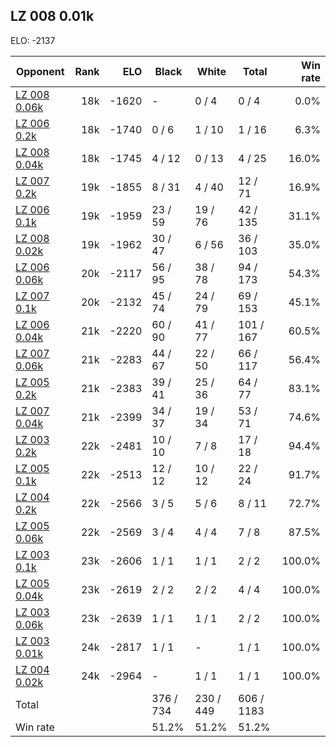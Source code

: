 ## LZ 008 0.01k ##

ELO: -2137

Opponent | Rank | ELO | Black | White | Total | Win rate
---------|-----:|----:|-------|-------|-------|-------:
[LZ 008 0.06k](LZ%20008%200.06k.md) | 18k | -1620 | - | 0 / 4 | 0 / 4 | 0.0%
[LZ 006 0.2k](LZ%20006%200.2k.md) | 18k | -1740 | 0 / 6 | 1 / 10 | 1 / 16 | 6.3%
[LZ 008 0.04k](LZ%20008%200.04k.md) | 18k | -1745 | 4 / 12 | 0 / 13 | 4 / 25 | 16.0%
[LZ 007 0.2k](LZ%20007%200.2k.md) | 19k | -1855 | 8 / 31 | 4 / 40 | 12 / 71 | 16.9%
[LZ 006 0.1k](LZ%20006%200.1k.md) | 19k | -1959 | 23 / 59 | 19 / 76 | 42 / 135 | 31.1%
[LZ 008 0.02k](LZ%20008%200.02k.md) | 19k | -1962 | 30 / 47 | 6 / 56 | 36 / 103 | 35.0%
[LZ 006 0.06k](LZ%20006%200.06k.md) | 20k | -2117 | 56 / 95 | 38 / 78 | 94 / 173 | 54.3%
[LZ 007 0.1k](LZ%20007%200.1k.md) | 20k | -2132 | 45 / 74 | 24 / 79 | 69 / 153 | 45.1%
[LZ 006 0.04k](LZ%20006%200.04k.md) | 21k | -2220 | 60 / 90 | 41 / 77 | 101 / 167 | 60.5%
[LZ 007 0.06k](LZ%20007%200.06k.md) | 21k | -2283 | 44 / 67 | 22 / 50 | 66 / 117 | 56.4%
[LZ 005 0.2k](LZ%20005%200.2k.md) | 21k | -2383 | 39 / 41 | 25 / 36 | 64 / 77 | 83.1%
[LZ 007 0.04k](LZ%20007%200.04k.md) | 21k | -2399 | 34 / 37 | 19 / 34 | 53 / 71 | 74.6%
[LZ 003 0.2k](LZ%20003%200.2k.md) | 22k | -2481 | 10 / 10 | 7 / 8 | 17 / 18 | 94.4%
[LZ 005 0.1k](LZ%20005%200.1k.md) | 22k | -2513 | 12 / 12 | 10 / 12 | 22 / 24 | 91.7%
[LZ 004 0.2k](LZ%20004%200.2k.md) | 22k | -2566 | 3 / 5 | 5 / 6 | 8 / 11 | 72.7%
[LZ 005 0.06k](LZ%20005%200.06k.md) | 22k | -2569 | 3 / 4 | 4 / 4 | 7 / 8 | 87.5%
[LZ 003 0.1k](LZ%20003%200.1k.md) | 23k | -2606 | 1 / 1 | 1 / 1 | 2 / 2 | 100.0%
[LZ 005 0.04k](LZ%20005%200.04k.md) | 23k | -2619 | 2 / 2 | 2 / 2 | 4 / 4 | 100.0%
[LZ 003 0.06k](LZ%20003%200.06k.md) | 23k | -2639 | 1 / 1 | 1 / 1 | 2 / 2 | 100.0%
[LZ 003 0.01k](LZ%20003%200.01k.md) | 24k | -2817 | 1 / 1 | - | 1 / 1 | 100.0%
[LZ 004 0.02k](LZ%20004%200.02k.md) | 24k | -2964 | - | 1 / 1 | 1 / 1 | 100.0%
Total | | | 376 / 734 | 230 / 449 | 606 / 1183 | 
Win rate| | | 51.2% | 51.2% | 51.2% | 
